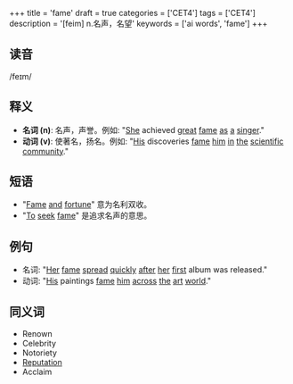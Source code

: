 +++
title = 'fame'
draft = true
categories = ['CET4']
tags = ['CET4']
description = '[feim] n.名声，名望'
keywords = ['ai words', 'fame']
+++

## 读音
/feɪm/

## 释义
- **名词 (n)**: 名声，声誉。例如: "[She](/post/she/) achieved [great](/post/great/) [fame](/post/fame/) [as](/post/as/) [a](/post/a/) [singer](/post/singer/)."
- **动词 (v)**: 使著名，扬名。例如: "[His](/post/his/) discoveries [fame](/post/fame/) [him](/post/him/) [in](/post/in/) [the](/post/the/) [scientific](/post/scientific/) [community](/post/community/)."

## 短语
- "[Fame](/post/fame/) [and](/post/and/) [fortune](/post/fortune/)" 意为名利双收。
- "[To](/post/to/) [seek](/post/seek/) [fame](/post/fame/)" 是追求名声的意思。

## 例句
- 名词: "[Her](/post/her/) [fame](/post/fame/) [spread](/post/spread/) [quickly](/post/quickly/) [after](/post/after/) [her](/post/her/) [first](/post/first/) album was released."
- 动词: "[His](/post/his/) paintings [fame](/post/fame/) [him](/post/him/) [across](/post/across/) [the](/post/the/) [art](/post/art/) [world](/post/world/)."

## 同义词
- Renown
- Celebrity
- Notoriety
- [Reputation](/post/reputation/)
- Acclaim
